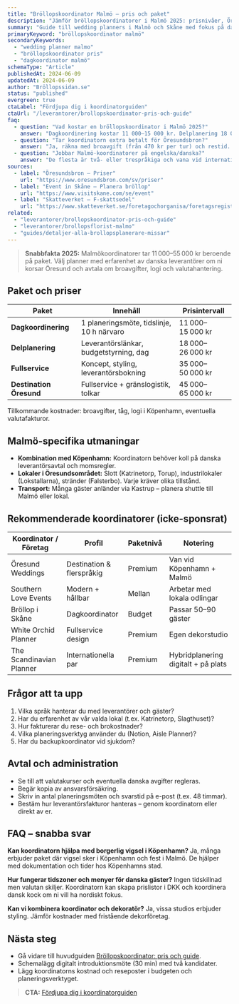 ```yaml
---
title: "Bröllopskoordinator Malmö – pris och paket"
description: "Jämför bröllopskoordinatorer i Malmö 2025: prisnivåer, Öresundslogistik och rekommenderade planners för internationella bröllop."
summary: "Guide till wedding planners i Malmö och Skåne med fokus på danska gäster, avtal och budget för dagkoordinering och fullservice."
primaryKeyword: "bröllopskoordinator malmö"
secondaryKeywords:
  - "wedding planner malmo"
  - "bröllopskoordinator pris"
  - "dagkoordinator malmö"
schemaType: "Article"
publishedAt: 2024-06-09
updatedAt: 2024-06-09
author: "Bröllopssidan.se"
status: "published"
evergreen: true
ctaLabel: "Fördjupa dig i koordinatorguiden"
ctaUrl: "/leverantorer/brollopskoordinator-pris-och-guide"
faq:
  - question: "Vad kostar en bröllopskoordinator i Malmö 2025?"
    answer: "Dagkoordinering kostar 11 000–15 000 kr. Delplanering 18 000–26 000 kr och fullservice 35 000–55 000 kr. Destination Öresund (med Köpenhamn) kan ligga upp till 65 000 kr inklusive resor."
  - question: "Tar koordinatorn extra betalt för Öresundsbron?"
    answer: "Ja, räkna med broavgift (från 470 kr per tur) och restid. Många koordinatorer använder BroPass för lägre kostnad men fakturerar ändå restiden."
  - question: "Jobbar Malmö-koordinatorer på engelska/danska?"
    answer: "De flesta är två- eller trespråkiga och vana vid internationella gäster. Säkerställ detta i första mötet om ni har många gäster från utlandet."
sources:
  - label: "Öresundsbron – Priser"
    url: "https://www.oresundsbron.com/sv/priser"
  - label: "Event in Skåne – Planera bröllop"
    url: "https://www.visitskane.com/se/event"
  - label: "Skatteverket – F-skattsedel"
    url: "https://www.skatteverket.se/foretagochorganisa/foretagsregistrering/"
related:
  - "leverantorer/brollopskoordinator-pris-och-guide"
  - "leverantorer/brollopsflorist-malmo"
  - "guides/detaljer-alla-brollopsplanerare-missar"
---
```


> **Snabbfakta 2025:** Malmökoordinatorer tar 11 000–55 000 kr beroende på paket. Välj planner med erfarenhet av danska leverantörer om ni korsar Öresund och avtala om broavgifter, logi och valutahantering.

## Paket och priser

| Paket                  | Innehåll                                        | Prisintervall |
| ---------------------- | ----------------------------------------------- | ------------- |
| **Dagkoordinering**    | 1 planeringsmöte, tidslinje, 10 h närvaro       | 11 000–15 000 kr |
| **Delplanering**       | Leverantörslänkar, budgetstyrning, dag          | 18 000–26 000 kr |
| **Fullservice**        | Koncept, styling, leverantörsbokning            | 35 000–50 000 kr |
| **Destination Öresund**| Fullservice + gränslogistik, tolkar             | 45 000–65 000 kr |

Tillkommande kostnader: broavgifter, tåg, logi i Köpenhamn, eventuella valutafakturor.

## Malmö-specifika utmaningar

- **Kombination med Köpenhamn:** Koordinatorn behöver koll på danska leverantörsavtal och momsregler.
- **Lokaler i Öresundsområdet:** Slott (Katrinetorp, Torup), industrilokaler (Lokstallarna), stränder (Falsterbo). Varje kräver olika tillstånd.
- **Transport:** Många gäster anländer via Kastrup – planera shuttle till Malmö eller lokal.

## Rekommenderade koordinatorer (icke-sponsrat)

| Koordinator / Företag      | Profil                       | Paketnivå | Notering |
| -------------------------- | ---------------------------- | --------- | -------- |
| Öresund Weddings           | Destination & flerspråkig    | Premium   | Van vid Köpenhamn + Malmö |
| Southern Love Events       | Modern + hållbar             | Mellan    | Arbetar med lokala odlingar |
| Bröllop i Skåne            | Dagkoordinator               | Budget    | Passar 50–90 gäster |
| White Orchid Planner       | Fullservice design           | Premium   | Egen dekorstudio |
| The Scandinavian Planner   | Internationella par          | Premium   | Hybridplanering digitalt + på plats |

## Frågor att ta upp

1. Vilka språk hanterar du med leverantörer och gäster?
2. Har du erfarenhet av vår valda lokal (t.ex. Katrinetorp, Slagthuset)?
3. Hur fakturerar du rese- och brokostnader?
4. Vilka planeringsverktyg använder du (Notion, Aisle Planner)?
5. Har du backupkoordinator vid sjukdom?

## Avtal och administration

- Se till att valutakurser och eventuella danska avgifter regleras.
- Begär kopia av ansvarsförsäkring.
- Skriv in antal planeringsmöten och svarstid på e-post (t.ex. 48 timmar).
- Bestäm hur leverantörsfakturor hanteras – genom koordinatorn eller direkt av er.

## FAQ – snabba svar

**Kan koordinatorn hjälpa med borgerlig vigsel i Köpenhamn?**
Ja, många erbjuder paket där vigsel sker i Köpenhamn och fest i Malmö. De hjälper med dokumentation och tider hos Köpenhamns stad.

**Hur fungerar tidszoner och menyer för danska gäster?**
Ingen tidskillnad men valutan skiljer. Koordinatorn kan skapa prislistor i DKK och koordinera dansk kock om ni vill ha nordiskt fokus.

**Kan vi kombinera koordinator och dekoratör?**
Ja, vissa studios erbjuder styling. Jämför kostnader med fristående dekorföretag.

## Nästa steg

- Gå vidare till huvudguiden [Bröllopskoordinator: pris och guide](/leverantorer/brollopskoordinator-pris-och-guide/).
- Schemalägg digitalt introduktionsmöte (30 min) med två kandidater.
- Lägg koordinatorns kostnad och reseposter i budgeten och planeringsverktyget.

> **CTA:** [Fördjupa dig i koordinatorguiden](/leverantorer/brollopskoordinator-pris-och-guide)
